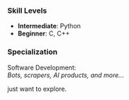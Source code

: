 ### Skill Levels

- **Intermediate**: Python
- **Beginner**: C, C++

### Specialization
Software Development:  
*Bots, scrapers, AI products, and more...*

just want to explore.
